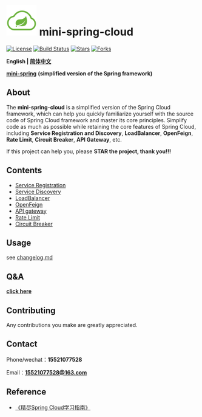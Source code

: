 # <img src="assets/spring-cloud.png" width="80" height="80"> mini-spring-cloud
[![License](https://img.shields.io/badge/license-license-blue)](https://github.com/DerekYRC/mini-spring-cloud)
[![Build Status](https://img.shields.io/badge/build-passing-brightgreen)](https://github.com/DerekYRC/mini-spring-cloud)
[![Stars](https://img.shields.io/github/stars/DerekYRC/mini-spring-cloud)](https://img.shields.io/github/stars/DerekYRC/mini-spring-cloud)
[![Forks](https://img.shields.io/github/forks/DerekYRC/mini-spring-cloud)](https://img.shields.io/github/forks/DerekYRC/mini-spring-cloud)

**English | [简体中文](./README.md)**

[**mini-spring**](https://github.com/DerekYRC/mini-spring) **(simplified version of the Spring framework)**

## About
The **mini-spring-cloud** is a simplified version of the Spring Cloud framework, which can help you quickly familiarize yourself with the source code of Spring Cloud framework and master its core principles. Simplify code as much as possible while retaining the core features of Spring Cloud, including **Service Registration and Discovery**, **LoadBalancer**, **OpenFeign**, **Rate Limit**, **Circuit Breaker**, **API Gateway**, etc.

If this project can help you, please **STAR the project, thank you!!!**

## Contents
* [Service Registration](https://github.com/DerekYRC/mini-spring-cloud/blob/main/changelog.md#服务注册)
* [Service Discovery](https://github.com/DerekYRC/mini-spring-cloud/blob/main/changelog.md#服务发现)
* [LoadBalancer](https://github.com/DerekYRC/mini-spring-cloud/blob/main/changelog.md#集成ribbon实现客户端负载均衡)
* [OpenFeign](https://github.com/DerekYRC/mini-spring-cloud/blob/main/changelog.md#集成Feign简化调用方式)
* [API gateway](https://github.com/DerekYRC/mini-spring-cloud/blob/main/changelog.md#API网关)
* [Rate Limit]()
* [Circuit Breaker]()

## Usage
see [changelog.md](https://github.com/DerekYRC/mini-spring-cloud/blob/main/changelog.md)

## Q&A
[**click here**](https://github.com/DerekYRC/mini-spring-cloud/issues/1)

## Contributing
Any contributions you make are greatly appreciated.

## Contact
Phone/wechat：**15521077528**

Email：**15521077528@163.com**

## Reference
- [《精尽Spring Cloud学习指南》](http://svip.iocoder.cn/Spring-Cloud/tutorials/)
